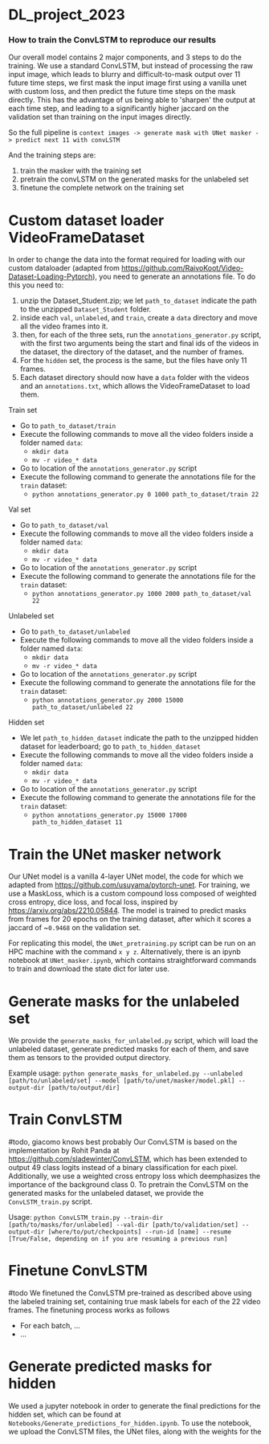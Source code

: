 # DL_project_2023


### How to train the ConvLSTM to reproduce our results

Our overall model contains 2 major components, and 3 steps to do the training. We use a standard ConvLSTM, but instead of processing the raw input image, which leads to blurry and difficult-to-mask output over 11 future time steps, we first mask the input image first using a vanilla unet with custom loss, and then predict the future time steps on the mask directly. This has the advantage of us being able to 'sharpen' the output at each time step, and leading to a significantly higher jaccard on the validation set than training on the input images directly.

So the full pipeline is `context images -> generate mask with UNet masker -> predict next 11 with convLSTM`

And the training steps are:
1. train the masker with the training set
2. pretrain the convLSTM on the generated masks for the unlabeled set
3. finetune the complete network on the training set

# Custom dataset loader VideoFrameDataset
In order to change the data into the format required for loading with our custom dataloader (adapted from https://github.com/RaivoKoot/Video-Dataset-Loading-Pytorch), you need to generate an annotations file. To do this you need to:
1. unzip the Dataset_Student.zip; we let `path_to_dataset` indicate the path to the unzipped `Dataset_Student` folder.
2. inside each `val`, `unlabeled`, and `train`, create a `data` directory and move all the video frames into it.
3. then, for each of the three sets, run the `annotations_generator.py` script, with the first two arguments being the start and final ids of the videos in the dataset, the directory of the dataset, and the number of frames.
4. For the `hidden` set, the process is the same, but the files have only 11 frames.
5. Each dataset directory should now have a `data` folder with the videos and an `annotations.txt`, which allows the VideoFrameDataset to load them.

Train set 
- Go to `path_to_dataset/train`
- Execute the following commands to move all the video folders inside a folder named `data`:
    - `mkdir data`
    - `mv -r video_* data`
- Go to location of the `annotations_generator.py` script
- Execute the following command to generate the annotations file for the `train` dataset:
    - `python annotations_generator.py 0 1000 path_to_dataset/train 22`

Val set
- Go to `path_to_dataset/val`
- Execute the following commands to move all the video folders inside a folder named `data`:
    - `mkdir data`
    - `mv -r video_* data`
- Go to location of the `annotations_generator.py` script
- Execute the following command to generate the annotations file for the `train` dataset:
    - `python annotations_generator.py 1000 2000 path_to_dataset/val 22`

Unlabeled set
- Go to `path_to_dataset/unlabeled`
- Execute the following commands to move all the video folders inside a folder named `data`:
    - `mkdir data`
    - `mv -r video_* data`
- Go to location of the `annotations_generator.py` script
- Execute the following command to generate the annotations file for the `train` dataset:
    - `python annotations_generator.py 2000 15000 path_to_dataset/unlabeled 22`

Hidden set
- We let `path_to_hidden_dataset` indicate the path to the unzipped hidden dataset for leaderboard; go to `path_to_hidden_dataset`
- Execute the following commands to move all the video folders inside a folder named `data`:
    - `mkdir data`
    - `mv -r video_* data`
- Go to location of the `annotations_generator.py` script
- Execute the following command to generate the annotations file for the `train` dataset:
    - `python annotations_generator.py 15000 17000 path_to_hidden_dataset 11`

# Train the UNet masker network
Our UNet model is a vanilla 4-layer UNet model, the code for which we adapted from https://github.com/usuyama/pytorch-unet. For training, we use a MaskLoss, which is a custom compound loss composed of weighted cross entropy, dice loss, and focal loss, inspired by https://arxiv.org/abs/2210.05844. 
The model is trained to predict masks from frames for 20 epochs on the training dataset, after which it scores a jaccard of ~`0.9468` on the validation set.

For replicating this model, the `UNet_pretraining.py` script can be run on an HPC machine with the command `x y z`. Alternatively, there is an ipynb notebook at `UNet_masker.ipynb`, which contains straightforward commands to train and download the state dict for later use.

# Generate masks for the unlabeled set
We provide the `generate_masks_for_unlabeled.py` script, which will load the unlabeled dataset, generate predicted masks for each of them, and save them as tensors to the provided output directory.

Example usage: `python generate_masks_for_unlabeled.py --unlabeled [path/to/unlabeled/set] --model [path/to/unet/masker/model.pkl] --output-dir [path/to/output/dir]`

# Train ConvLSTM
#todo, giacomo knows best probably
Our ConvLSTM is based on the implementation by Rohit Panda at https://github.com/sladewinter/ConvLSTM, which has been extended to output 49 class logits instead of a binary classification for each pixel. Additionally, we use a weighted cross entropy loss which deemphasizes the importance of the background class 0.
To pretrain the ConvLSTM on the generated masks for the unlabeled dataset, we provide the `ConvLSTM_train.py` script.

Usage: `python ConvLSTM_train.py --train-dir [path/to/masks/for/unlabeled] --val-dir [path/to/validation/set] --output-dir [where/to/put/checkpoints] --run-id [name] --resume [True/False, depending on if you are resuming a previous run]`

# Finetune ConvLSTM
#todo
We finetuned the ConvLSTM pre-trained as described above using the labeled training set, containing true mask labels for each of the 22 video frames. The finetuning process works as follows
- For each batch, ...
- ...

# Generate predicted masks for hidden
We used a jupyter notebook in order to generate the final predictions for the hidden set, which can be found at `Notebooks/Generate_predictions_for_hidden.ipynb`.
To use the notebook, we upload the ConvLSTM files, the UNet files, along with the weights for the 

